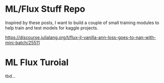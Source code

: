 # ML/Flux Stuff Repo

Inspired by these posts, I want to build a couple of small training modules to help train and test models for kaggle projects.

https://discourse.julialang.org/t/flux-jl-vanilla-ann-loss-goes-to-nan-with-mini-batch/25511
# ML Flux Turoial

tbd...
